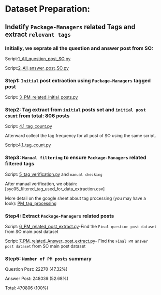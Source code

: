 # Dataset Preparation:


## Indetify `Package-Managers` related Tags and extract `relevant tags` 

### Initially, we seprate all the question and answer post from SO:
Script:[1_All_question_post_SO.py](https://github.com/syful-is/Package-manager-project/blob/master/Scripts/Data_preparation_scripts/1_All_question_post_SO.py)

Script:[2_All_answer_post_SO.py](https://github.com/syful-is/Package-manager-project/blob/master/Scripts/Data_preparation_scripts/2_All_answer_post_SO.py)

### Step1: `Initial` post extraction using `Package-Managers` tagged post
Script: [3_PM_related_initial_posts.py](https://github.com/syful-is/Package-manager-project/blob/master/Scripts/Data_preparation_scripts/3_PM_related_initial_posts.py)

### Step2: Tag extract from `initial` posts set and `initial post count` from total: 806 posts

Script: [4.1_tag_count.py](https://github.com/syful-is/Package-manager-project/blob/master/Scripts/Data_preparation_scripts/4.1_tag_count.py)

Afterward collect the tag frequency for all post of SO using the same script. 

Script:[4.1_tag_count.py](https://github.com/syful-is/Package-manager-project/blob/master/Scripts/Data_preparation_scripts/4.2_tag_count.py)


### Step3: `Manual filtering` to ensure  `Package-Managers` related filtered tags

Script: [5_tag_verification.py](https://github.com/syful-is/Package-manager-project/blob/master/Scripts/Data_preparation_scripts/5_tag_verification.py) and `manual checking`

After manual verification, we obtain: [syc05_filtered_tag_used_for_data_extraction.csv]


More detail on the google sheet about tag processing (you may  have a look): [PM_tag_processing](https://docs.google.com/spreadsheets/d/1Mf9nqcKyvouTjQQj598uZRuzcIYUSqBB9UeIiKVy6hA/edit?usp=sharing)


### Step4: Extract `Package-Managers` related posts

Script: [6_PM_related_post_extract.py](https://github.com/syful-is/Package-manager-project/blob/master/Scripts/Data_preparation_scripts/6_PM_related_post_extract.py)-Find the `Final question post dataset` from SO main post dataset

Script: [7_PM_related_Answer_post_extract.py](https://github.com/syful-is/Package-manager-project/blob/master/Scripts/Data_preparation_scripts/7_PM_related_Answer_post_extract.py)- Find the `Final PM answer post dataset` from SO main post dataset


### Step5: `Number of PM posts` summary

Question Post: 22270 (47.32%)

Answer Post: 248036 (52.68%)

Total: 470806 (100%)

